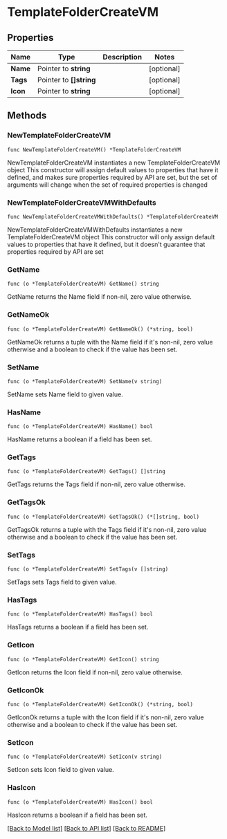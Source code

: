 # TemplateFolderCreateVM

## Properties

Name | Type | Description | Notes
------------ | ------------- | ------------- | -------------
**Name** | Pointer to **string** |  | [optional] 
**Tags** | Pointer to **[]string** |  | [optional] 
**Icon** | Pointer to **string** |  | [optional] 

## Methods

### NewTemplateFolderCreateVM

`func NewTemplateFolderCreateVM() *TemplateFolderCreateVM`

NewTemplateFolderCreateVM instantiates a new TemplateFolderCreateVM object
This constructor will assign default values to properties that have it defined,
and makes sure properties required by API are set, but the set of arguments
will change when the set of required properties is changed

### NewTemplateFolderCreateVMWithDefaults

`func NewTemplateFolderCreateVMWithDefaults() *TemplateFolderCreateVM`

NewTemplateFolderCreateVMWithDefaults instantiates a new TemplateFolderCreateVM object
This constructor will only assign default values to properties that have it defined,
but it doesn't guarantee that properties required by API are set

### GetName

`func (o *TemplateFolderCreateVM) GetName() string`

GetName returns the Name field if non-nil, zero value otherwise.

### GetNameOk

`func (o *TemplateFolderCreateVM) GetNameOk() (*string, bool)`

GetNameOk returns a tuple with the Name field if it's non-nil, zero value otherwise
and a boolean to check if the value has been set.

### SetName

`func (o *TemplateFolderCreateVM) SetName(v string)`

SetName sets Name field to given value.

### HasName

`func (o *TemplateFolderCreateVM) HasName() bool`

HasName returns a boolean if a field has been set.

### GetTags

`func (o *TemplateFolderCreateVM) GetTags() []string`

GetTags returns the Tags field if non-nil, zero value otherwise.

### GetTagsOk

`func (o *TemplateFolderCreateVM) GetTagsOk() (*[]string, bool)`

GetTagsOk returns a tuple with the Tags field if it's non-nil, zero value otherwise
and a boolean to check if the value has been set.

### SetTags

`func (o *TemplateFolderCreateVM) SetTags(v []string)`

SetTags sets Tags field to given value.

### HasTags

`func (o *TemplateFolderCreateVM) HasTags() bool`

HasTags returns a boolean if a field has been set.

### GetIcon

`func (o *TemplateFolderCreateVM) GetIcon() string`

GetIcon returns the Icon field if non-nil, zero value otherwise.

### GetIconOk

`func (o *TemplateFolderCreateVM) GetIconOk() (*string, bool)`

GetIconOk returns a tuple with the Icon field if it's non-nil, zero value otherwise
and a boolean to check if the value has been set.

### SetIcon

`func (o *TemplateFolderCreateVM) SetIcon(v string)`

SetIcon sets Icon field to given value.

### HasIcon

`func (o *TemplateFolderCreateVM) HasIcon() bool`

HasIcon returns a boolean if a field has been set.


[[Back to Model list]](../README.md#documentation-for-models) [[Back to API list]](../README.md#documentation-for-api-endpoints) [[Back to README]](../README.md)


